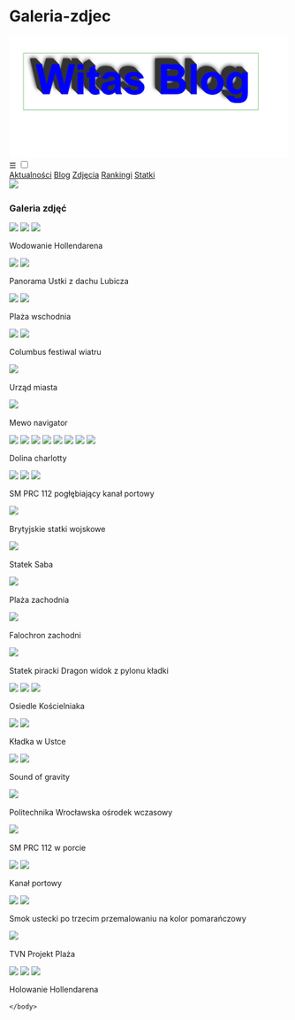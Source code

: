 # Galeria-zdjec
<!DOCTYPE html>
<html>
    <head>
        <meta charset="utf-8">
        <title>testowa.pl</title>
       <link rel="stylesheet" type="text/css" href="main.css">
    </head>
    <body>
    <div class="menu-1">
    
<img class="logo" src="logo.png">
         </div>
         <div class="nav"> 
         <label for="toggle">&#9776;</label>
         <input type="checkbox" id="toggle">
         <div class="menu">
      <a href="https://witas-w.github.io/Aktualnosci/">Aktualności</a>
            <a href="https://witas-w.github.io/Bloguje-witas/">Blog</a>
            <a href="https://witas-w.github.io/Galeria-zdjec/">Zdjęcia</a>
             <a href="https://witas-w.github.io/Ranking/">Rankingi</a>
             <a href="https://witas-w.github.io/OStatkach/">Statki</a>
     </div>  
        
</div>   
        
         
<img id="img" src="https://s6.ifotos.pl/img/DBF2C311-_qsweqxn.jpg">
        
 <div id="lokiter">
         <h3 id="akt">Galeria zdjęć</h3>
<img  class="img" src="https://camo.githubusercontent.com/ec02c045e3f4c37f2255f32783469244a9ea17d8/68747470733a2f2f692e6962622e636f2f534a59395947582f44382d42392d41372d45342d443736392d343732372d382d4144312d353733303430392d4231352d42452e706e67">
   <img class="img" src="https://i.ibb.co/HF6M6bV/81-A58662-34-C0-493-B-B211-A59-C36416-B70.jpg">
    <img class="img" src="https://i.ibb.co/nj074kK/074-B68-BA-5-C32-4-A10-8-A89-7-D69-F6-C318-A4.png">        
<p>Wodowanie Hollendarena</p>
<img class="img" src="https://s6.ifotos.pl/img/15E84589-_qsexsra.jpg">
  <img class="img" src="https://s6.ifotos.pl/img/3DF9BB36-_qsexsxn.jpg"> 
<p>Panorama Ustki z dachu Lubicza</p> 
<img class="img" src="https://s6.ifotos.pl/img/FFB1236D-_qsexsex.jpg">
<img class="img" src="https://s6.ifotos.pl/img/E455A000-_qsexapw.jpg">
<p>Plaża wschodnia</p>
<img class="img" src="https://s6.ifotos.pl/img/D279149D-_qsexapq.jpg">
<img class="img" src="https://s6.ifotos.pl/img/55E69563-_qsexahx.jpg">
<p>Columbus festiwal wiatru</p>
<img class="img" src="https://upload.wikimedia.org/wikipedia/commons/f/f4/POL_Ustka_ul_Wyszy%C5%84skiego-_ratusz.jpg">
<p>Urząd miasta</p>
<img class="img" src="https://s6.ifotos.pl/img/CB8F85DE-_qsenwns.jpg">
<p>Mewo navigator</p>
<img class="img" src="https://s6.ifotos.pl/img/E97B76D0-_qsenwna.jpg">
<img class="img" src="https://s6.ifotos.pl/img/FAE9271F-_qsenwqw.png">
<img class="img" src="https://s6.ifotos.pl/img/72235932-_qsenwqe.png">
<img class="img" src="https://s6.ifotos.pl/img/0068FAFE-_qsenwqs.png">
<img class="img" src="https://s6.ifotos.pl/img/C3431DA6-_qsenwqa.png">
<img class="img" src="https://s6.ifotos.pl/img/E7D4A1FA-_qsensph.png">
<img class="img" src="https://s6.ifotos.pl/img/54B847AF-_qsenspx.png">
<a  href="https://ifotos.pl/z/qswprnw/"><img src="https://s6.ifotos.pl/img/C01E7B4A-_qswprnw.jpg"></a>
<p>Dolina charlotty</p>
<img class="img" src="https://s6.ifotos.pl/img/CD2689FD-_qsenqhh.jpg">
<img class="img" src="https://s6.ifotos.pl/img/3FDAA6B6-_qsenqhr.jpg">
<img class="img" src="https://s6.ifotos.pl/img/70AB9560-_qsenqhx.jpg">
<p>SM PRC 112 pogłębiający kanał portowy</p>
<img class="img" src="https://s6.ifotos.pl/img/CC24A0CB-_qseehnh.jpg">
<p>Brytyjskie statki wojskowe</p>
<img class="img" src="https://s6.ifotos.pl/img/FF155FBD-_qseehnr.jpg">
<p>Statek Saba</p>
<img class="img" src="https://s6.ifotos.pl/img/CA2A7108-_qseehne.jpg">
<p>Plaża zachodnia</p>
<img class="img" src="https://s6.ifotos.pl/img/86E93E14-_qseehns.jpg">
<p>Falochron zachodni</p>
<img class="img" src="https://s6.ifotos.pl/img/B11AD23B-_qseeher.jpg">
<p>Statek piracki Dragon widok z pylonu kładki</p>
<img class="img" src="https://s6.ifotos.pl/img/4B30ABE5-_qseersw.jpg">
<img class="img" src="https://s6.ifotos.pl/img/D478BC99-_qseerss.jpg">
<img class="img" src="https://s6.ifotos.pl/img/D4CC5BDF-_qseersa.jpg">
<p>Osiedle Kościelniaka</p>
<img class="img" src="https://s6.ifotos.pl/img/4E942CF9-_qsewwph.jpg">

<img class="img" src="https://s6.ifotos.pl/img/333A4427-_qsewwpx.jpg">
<p>Kładka w Ustce</p>
<img class="img" src="https://s6.ifotos.pl/img/201907271_qseshqs.jpg">
<img class="img" src="https://s6.ifotos.pl/img/201907271_qseshqq.jpg">

<p>Sound of gravity</p>
<img class="img" src="https://s6.ifotos.pl/img/201907281_qsesrpp.jpg">

<p>Politechnika Wrocławska ośrodek wczasowy</p>
<img class="img" src="https://s6.ifotos.pl/img/201907281_qseahxh.jpg">


<p>SM PRC 112 w porcie</p>
<img class="img" src="https://s6.ifotos.pl/img/201907281_qseahxr.jpg">
<img class="img" src="https://s6.ifotos.pl/img/201907281_qseahxx.jpg">

<p>Kanał portowy</p>
<img class="img" src="https://s6.ifotos.pl/img/30C63D83-_qseaxrn.jpg">
<img class="img" src="https://s6.ifotos.pl/img/6C956F18-_qseaxre.jpg">

<p>Smok ustecki po trzecim przemalowaniu na kolor pomarańczowy</p>
       
<a  href="https://ifotos.pl/z/qswpswe/"><img class="img" src="https://s6.ifotos.pl/img/EC039B8D-_qswpswe.jpg"></a>
<p>TVN Projekt Plaża</p>
<a  href="https://ifotos.pl/z/qswxrxx/"><img class="img" src="https://s6.ifotos.pl/img/Resized20_qswxrxx.jpg"></a>
<a  href="https://ifotos.pl/z/qswxrxe/"><img class="img" src="https://s6.ifotos.pl/img/201908091_qswxrxe.jpg"></a>
<a  href="https://ifotos.pl/z/qswxrxs/"><img class="img" src="https://s6.ifotos.pl/img/Resized20_qswxrxs.jpg"></a>

<p>Holowanie Hollendarena</p> 
 </div>
       
   
 
    </body>
</html>
